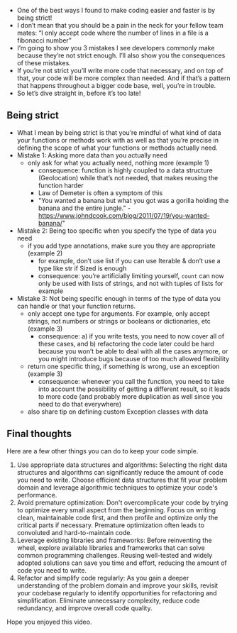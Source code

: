 - One of the best ways I found to make coding easier and faster is by being strict!
- I don’t mean that you should be a pain in the neck for your fellow team mates: “I only accept code where the number of lines in a file is a fibonacci number”
- I’m going to show you 3 mistakes I see developers commonly make because they’re not strict enough. I’ll also show you the consequences of these mistakes.
- If you’re not strict you’ll write more code that necessary, and on top of that, your code will be more complex than needed. And if that’s a pattern that happens throughout a bigger code base, well, you’re in trouble.
- So let’s dive straight in, before it’s too late!

## Being strict

- What I mean by being strict is that you’re mindful of what kind of data your functions or methods work with as well as that you’re precise in defining the scope of what your functions or methods actually need.
- Mistake 1: Asking more data than you actually need
  - only ask for what you actually need, nothing more (example 1)
    - consequence: function is highly coupled to a data structure (Geolocation) while that’s not needed, that makes reusing the function harder
    - Law of Demeter is often a symptom of this
    - "You wanted a banana but what you got was a gorilla holding the banana and the entire jungle." - https://www.johndcook.com/blog/2011/07/19/you-wanted-banana/"
- Mistake 2: Being too specific when you specify the type of data you need
  - if you add type annotations, make sure you they are appropriate (example 2)
    - for example, don’t use list if you can use Iterable & don’t use a type like str if Sized is enough
    - consequence: you’re artificially limiting yourself, `count` can now only be used with lists of strings, and not with tuples of lists for example
- Mistake 3: Not being specific enough in terms of the type of data you can handle or that your function returns.
  - only accept one type for arguments. For example, only accept strings, not numbers or strings or booleans or dictionaries, etc (example 3)
    - consequence: a) if you write tests, you need to now cover all of these cases, and b) refactoring the code later could be hard because you won’t be able to deal with all the cases anymore, or you might introduce bugs because of too much allowed flexibility
  - return one specific thing, if something is wrong, use an exception (example 3)
    - consequence: whenever you call the function, you need to take into account the possibility of getting a different result, so it leads to more code (and probably more duplication as well since you need to do that everywhere)
  - also share tip on defining custom Exception classes with data

## Final thoughts

Here are a few other things you can do to keep your code simple.

1. Use appropriate data structures and algorithms: Selecting the right data structures and algorithms can significantly reduce the amount of code you need to write. Choose efficient data structures that fit your problem domain and leverage algorithmic techniques to optimize your code's performance.
2. Avoid premature optimization: Don't overcomplicate your code by trying to optimize every small aspect from the beginning. Focus on writing clean, maintainable code first, and then profile and optimize only the critical parts if necessary. Premature optimization often leads to convoluted and hard-to-maintain code.
3. Leverage existing libraries and frameworks: Before reinventing the wheel, explore available libraries and frameworks that can solve common programming challenges. Reusing well-tested and widely adopted solutions can save you time and effort, reducing the amount of code you need to write.
4. Refactor and simplify code regularly: As you gain a deeper understanding of the problem domain and improve your skills, revisit your codebase regularly to identify opportunities for refactoring and simplification. Eliminate unnecessary complexity, reduce code redundancy, and improve overall code quality.

Hope you enjoyed this video.

